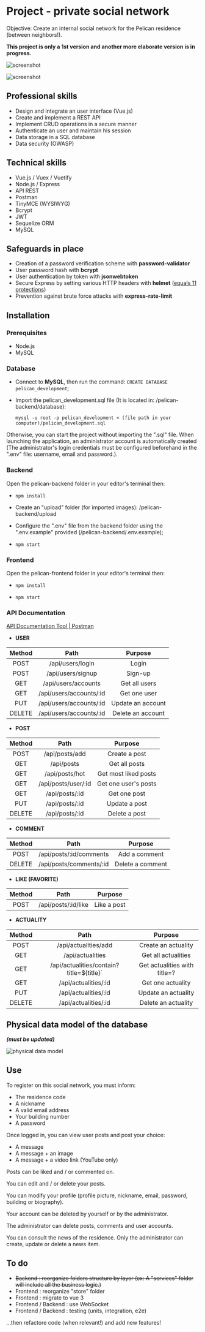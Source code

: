 # Project - private social network

Objective: Create an internal social network for the Pelican residence (between neighbors!).

**This project is only a 1st version and another more elaborate version is in progress.**

![screenshot](https://imgur.com/MxbWKAk.png)

![screenshot](https://imgur.com/ll5b58H.png)

## Professional skills

- Design and integrate an user interface (Vue.js)
- Create and implement a REST API
- Implement CRUD operations in a secure manner
- Authenticate an user and maintain his session
- Data storage in a SQL database
- Data security (OWASP)

## Technical skills

- Vue.js / Vuex / Vuetify
- Node.js / Express
- API REST
- Postman
- TinyMCE (WYSIWYG)
- Bcrypt
- JWT
- Sequelize ORM
- MySQL

## Safeguards in place

- Creation of a password verification scheme with **password-validator**
- User password hash with **bcrypt**
- User authentication by token with **jsonwebtoken**
- Secure Express by setting various HTTP headers with **helmet** ([equals 11 protections](https://www.npmjs.com/package/helmet))
- Prevention against brute force attacks with **express-rate-limit**

## Installation

### Prerequisites

- Node.js
- MySQL

### Database

- Connect to **MySQL**, then run the command: `CREATE DATABASE pelican_development`;

- Import the pelican_development.sql file (It is located in: /pelican-backend/database):

  `mysql -u root -p pelican_development < (file path in your computer)/pelican_development.sql`

Otherwise, you can start the project without importing the ".sql" file. When launching the application, an administrator account is automatically created (The administrator's login credentials must be configured beforehand in the ".env" file: username, email and password.).

### Backend

Open the pelican-backend folder in your editor's terminal then:

- `npm install`

- Create an "upload" folder (for imported images): /pelican-backend/upload

- Configure the ".env" file from the backend folder using the ".env.example" provided (/pelican-backend/.env.example);

- `npm start`

### Frontend

Open the pelican-frontend folder in your editor's terminal then:

- `npm install`

- `npm start`

### API Documentation

[API Documentation Tool | Postman](https://documenter.getpostman.com/view/13772904/TzJvdGQP)

- **USER**

| Method |          Path           |      Purpose      |
| :----: | :---------------------: | :---------------: |
|  POST  |    /api/users/login     |       Login       |
|  POST  |    /api/users/signup    |      Sign-up      |
|  GET   |   /api/users/accounts   |   Get all users   |
|  GET   | /api/users/accounts/:id |   Get one user    |
|  PUT   | /api/users/accounts/:id | Update an account |
| DELETE | /api/users/accounts/:id | Delete an account |

- **POST**

| Method |        Path         |       Purpose        |
| :----: | :-----------------: | :------------------: |
|  POST  |   /api/posts/add    |    Create a post     |
|  GET   |     /api/posts      |    Get all posts     |
|  GET   |   /api/posts/hot    | Get most liked posts |
|  GET   | /api/posts/user/:id | Get one user's posts |
|  GET   |   /api/posts/:id    |     Get one post     |
|  PUT   |   /api/posts/:id    |    Update a post     |
| DELETE |   /api/posts/:id    |    Delete a post     |

- **COMMENT**

| Method |          Path           |     Purpose      |
| :----: | :---------------------: | :--------------: |
|  POST  | /api/posts/:id/comments |  Add a comment   |
| DELETE | /api/posts/comments/:id | Delete a comment |

- **LIKE (FAVORITE)**

| Method |        Path         |   Purpose   |
| :----: | :-----------------: | :---------: |
|  POST  | /api/posts/:id/like | Like a post |

- **ACTUALITY**

| Method |                   Path                   |           Purpose            |
| :----: | :--------------------------------------: | :--------------------------: |
|  POST  |           /api/actualities/add           |     Create an actuality      |
|  GET   |             /api/actualities             |     Get all actualities      |
|  GET   | /api/actualities/contain?title=${title}` | Get actualities with title=? |
|  GET   |           /api/actualities/:id           |      Get one actuality       |
|  PUT   |           /api/actualities/:id           |     Update an actuality      |
| DELETE |           /api/actualities/:id           |     Delete an actuality      |

## Physical data model of the database

**_(must be updated)_**

![physical data model](https://imgur.com/nGvVW25.png)

## Use

To register on this social network, you must inform:

- The residence code
- A nickname
- A valid email address
- Your building number
- A password

Once logged in, you can view user posts and post your choice:

- A message
- A message + an image
- A message + a video link (YouTube only)

Posts can be liked and / or commented on.

You can edit and / or delete your posts.

You can modify your profile (profile picture, nickname, email, password, building or biography).

Your account can be deleted by yourself or by the administrator.

The administrator can delete posts, comments and user accounts.

You can consult the news of the residence. Only the administrator can create, update or delete a news item.

## To do

- ~~Backend : reorganize folders structure by layer (ex: A "services" folder will include all the business logic.)~~
- Frontend : reorganize "store" folder
- Frontend : migrate to vue 3
- Frontend / Backend : use WebSocket
- Frontend / Backend : testing (units, integration, e2e)

...then refactore code (when relevant!) and add new features!
